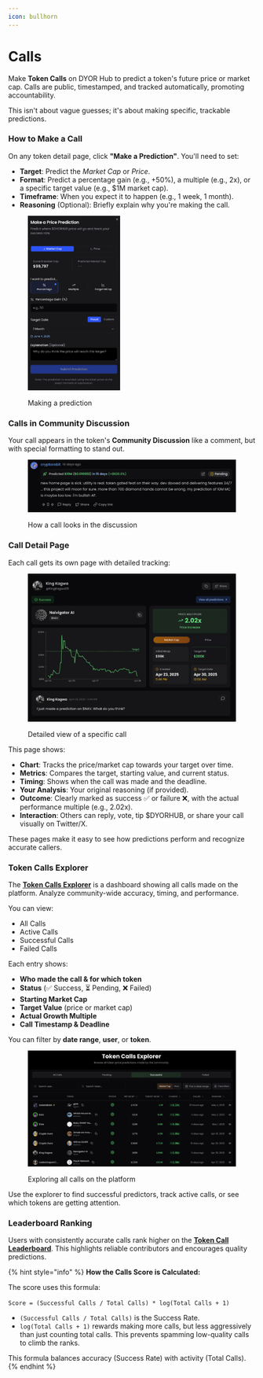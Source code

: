 ```yaml
---
icon: bullhorn
---
```


# Calls

Make **Token Calls** on DYOR Hub to predict a token's future price or market cap. Calls are public, timestamped, and tracked automatically, promoting accountability.

This isn't about vague guesses; it's about making specific, trackable predictions.

### How to Make a Call

On any token detail page, click **"Make a Prediction"**. You'll need to set:

- **Target**: Predict the _Market Cap_ or _Price_.
- **Format**: Predict a percentage gain (e.g., +50%), a multiple (e.g., 2x), or a specific target value (e.g., $1M market cap).
- **Timeframe**: When you expect it to happen (e.g., 1 week, 1 month).
- **Reasoning** (Optional): Briefly explain why you're making the call.

<figure><img src="../.gitbook/assets/Screenshot 2025-05-04 at 17.13.45.png" alt="" width="188"><figcaption><p>Making a prediction</p></figcaption></figure>

### Calls in Community Discussion

Your call appears in the token's **Community Discussion** like a comment, but with special formatting to stand out.

<figure><img src="../.gitbook/assets/Screenshot 2025-05-04 at 17.21.11.png" alt=""><figcaption><p>How a call looks in the discussion</p></figcaption></figure>

### Call Detail Page

Each call gets its own page with detailed tracking:

<figure><img src="../.gitbook/assets/Screenshot 2025-05-04 at 17.11.44.png" alt=""><figcaption><p>Detailed view of a specific call</p></figcaption></figure>

This page shows:

- **Chart**: Tracks the price/market cap towards your target over time.
- **Metrics**: Compares the target, starting value, and current status.
- **Timing**: Shows when the call was made and the deadline.
- **Your Analysis**: Your original reasoning (if provided).
- **Outcome**: Clearly marked as success ✅ or failure ❌, with the actual performance multiple (e.g., 2.02x).
- **Interaction**: Others can reply, vote, tip $DYORHUB, or share your call visually on Twitter/X.

These pages make it easy to see how predictions perform and recognize accurate callers.

### Token Calls Explorer

The [**Token Calls Explorer**](https://dyorhub.xyz/token-calls) is a dashboard showing all calls made on the platform. Analyze community-wide accuracy, timing, and performance.

You can view:

- All Calls
- Active Calls
- Successful Calls
- Failed Calls

Each entry shows:

- **Who made the call & for which token**
- **Status** (✅ Success, ⏳ Pending, ❌ Failed)
- **Starting Market Cap**
- **Target Value** (price or market cap)
- **Actual Growth Multiple**
- **Call Timestamp & Deadline**

You can filter by **date range**, **user**, or **token**.

<figure><img src="../.gitbook/assets/Screenshot 2025-05-04 at 17.18.06.png" alt=""><figcaption><p>Exploring all calls on the platform</p></figcaption></figure>

Use the explorer to find successful predictors, track active calls, or see which tokens are getting attention.

### Leaderboard Ranking

Users with consistently accurate calls rank higher on the [**Token Call Leaderboard**](https://dyorhub.xyz/leaderboard?category=tokenCalls&page=1). This highlights reliable contributors and encourages quality predictions.

{% hint style="info" %}
**How the Calls Score is Calculated:**

The score uses this formula:

`Score = (Successful Calls / Total Calls) * log(Total Calls + 1)`

- `(Successful Calls / Total Calls)` is the Success Rate.
- `log(Total Calls + 1)` rewards making more calls, but less aggressively than just counting total calls. This prevents spamming low-quality calls to climb the ranks.

This formula balances accuracy (Success Rate) with activity (Total Calls).
{% endhint %}
